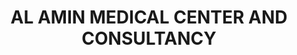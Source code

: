 ---
title: "AL AMIN MEDICAL CENTER AND CONSULTANCY"
url: /karachi/al-amin-medical-center-and-consultancy/
shop: medical supply
---